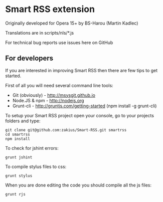 # Smart RSS extension

Originally developed for Opera 15+ by BS-Harou (Martin Kadlec)

Translations are in scripts/nls/*.js

For technical bug reports use issues here on GitHub

## For developers

If you are interested in improving Smart RSS then there are few tips to get started. 

First of all you will need several command line tools:

- Git (obviously) - http://msysgit.github.io
- Node.JS & npm - http://nodejs.org
- Grunt-cli - http://gruntjs.com/getting-started (npm install -g grunt-cli)

To setup your Smart RSS project open your console, go to your projects folders and type:
```
git clone git@github.com:zakius/Smart-RSS.git smartrss
cd smartrss
npm install
```


To check for jshint errors:
```
grunt jshint
```

To compile stylus files to css:
```
grunt stylus
```


When you are done editing the code you should compile all the js files:
```
grunt rjs
```
